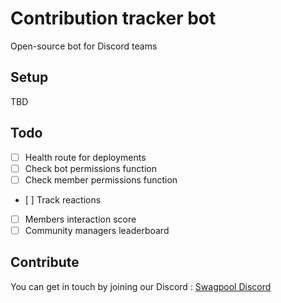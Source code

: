# Contribution tracker bot
Open-source bot for Discord teams

## Setup 
TBD

## Todo

- [ ] Health route for deployments  
- [ ] Check bot permissions function  
- [ ] Check member permissions function  
- [ ] Track reactions  
- [ ] Members interaction score  
- [ ] Community managers leaderboard  

## Contribute

You can get in touch by joining our Discord : [Swagpool Discord](https://discord.gg/TesftE68Pg)

